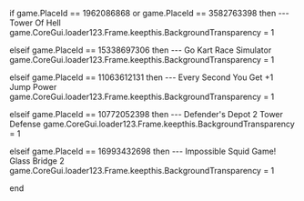 if game.PlaceId == 1962086868 or game.PlaceId == 3582763398 then --- Tower Of Hell
    game.CoreGui.loader123.Frame.keepthis.BackgroundTransparency = 1

elseif game.PlaceId == 15338697306 then --- Go Kart Race Simulator
    game.CoreGui.loader123.Frame.keepthis.BackgroundTransparency = 1

elseif game.PlaceId == 11063612131 then --- Every Second You Get +1 Jump Power
    game.CoreGui.loader123.Frame.keepthis.BackgroundTransparency = 1

elseif game.PlaceId == 10772052398 then --- Defender's Depot 2 Tower Defense
    game.CoreGui.loader123.Frame.keepthis.BackgroundTransparency = 1

elseif game.PlaceId == 16993432698 then --- Impossible Squid Game! Glass Bridge 2
    game.CoreGui.loader123.Frame.keepthis.BackgroundTransparency = 1

    
end
